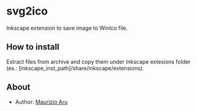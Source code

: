 # svg2ico

Inkscape extension to save image to WinIco file.

## How to install

Estract files from archive and copy them under Inkscape extesions folder (es.: [inkscape_inst_path]/share/inkscape/extensions).

## About

* Author: [Maurizio Aru](https://github.com/ginopc)

